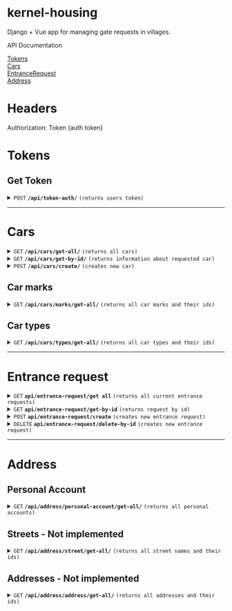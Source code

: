 # kernel-housing
Django + Vue app for managing gate requests in villages.


API Documentation

[Tokens](#tokens) </br>
[Cars](#cars) </br>
[EntranceRequest](#entrance-request) </br>
[Address](#address) </br>


# Headers
Authorization: Token {auth token}

# Tokens

## Get Token

<details>
 <summary><code>POST</code> <code><b>/api/token-auth/</b></code> <code>(returns users token)</code></summary>

##### Parameters

| name       | type      | data type | description               |
|------------|-----------|-----------|---------------------------|
| `username` | required  | string    | Username that needs token |
| `password` | required  | string    | Users password            |


##### Response
| name      | data type | description                                                                             |
|-----------|-----------|-----------------------------------------------------------------------------------------|
| `token`   | string    | New given token                                                                         |

</details>

--- 

# Cars

<details>
 <summary><code>GET</code> <code><b>/api/cars/get-all/</b></code> <code>(returns all cars)</code></summary>

Permissions: Any authorised user

##### Parameters

| name    | type     | data type | description           |
|---------|----------|-----------|-----------------------|

##### Response
| name      | data type    | description                                                                             |
|-----------|--------------|-----------------------------------------------------------------------------------------|
| `result`  | List[string] | A list of existing cars for the given word.                                             |
| `success` | boolean      | Indicates if the operation was successful or not.                                       |
| `message` | string       | An optional message providing additional information about the result of the operation. |

</details>

<details>
 <summary><code>GET</code> <code><b>/api/cars/get-by-id/</b></code> <code>(returns information about requested car)</code></summary>

Permissions: Any authorised user

##### Parameters

| name     | type     | data type | description                      |
|----------|----------|-----------|----------------------------------|
| `car_id` | required | int       | Car id that needs to be returned |

##### Response
| name      | data type    | description                                                                             |
|-----------|--------------|-----------------------------------------------------------------------------------------|
| `result`  | List[string] | A list of existing cars for the given word.                                             |
| `success` | boolean      | Indicates if the operation was successful or not.                                       |
| `message` | string       | An optional message providing additional information about the result of the operation. |

</details>

<details>
 <summary><code>POST</code> <code><b>/api/cars/create/</b></code> <code>(creates new car)</code></summary>

Permissions: Admin or Security

##### Parameters

| name         | type     | data type | description                      |
|--------------|----------|-----------|----------------------------------|
| `car_number` | required | string    | Car number in correct format     |
| `car_type`   | required | string    | Car type - See look-up tables    |
| `car_mark`   | required | string    | Car mark - See look-up tables    |
| `owner`      | optional | string    | Car id that needs to be returned |


##### Response
| name      | data type | description                                                                             |
|-----------|-----------|-----------------------------------------------------------------------------------------|
| `result`  | id        | id of created car                                                                       |
| `success` | boolean   | Indicates if the operation was successful or not.                                       |
| `message` | string    | An optional message providing additional information about the result of the operation. |

</details>

## Car marks
<details>
 <summary><code>GET</code> <code><b>/api/cars/marks/get-all/</b></code> <code>(returns all car marks and their ids)</code></summary>

Permissions: Admin or Security

##### Parameters
 No

##### Response
| name      | data type     | description                                                                             |
|-----------|---------------|-----------------------------------------------------------------------------------------|
| `result`  | List[CarMark] | List of car marks with ids                                                              |

</details>

## Car types
<details>
 <summary><code>GET</code> <code><b>/api/cars/types/get-all/</b></code> <code>(returns all car types and their ids)</code></summary>

Permissions: Admin or Security

##### Parameters

No 

##### Response
| name      | data type     | description                |
|-----------|---------------|----------------------------|
| `result`  | List[CarType] | List of car types with ids |

</details>

---

# Entrance request

<details>
 <summary><code>GET</code> <code><b>api/entrance-request/get all</b></code> <code>(returns all current entrance requests)</code></summary>

Returns all entrance requests. 
By default, only active withing 24 hours.

Permissions: Authenticated

##### Parameters

| name           | type     | data type | description                         |
|----------------|----------|-----------|-------------------------------------|
| `period_start` | optional | string    | First date when requests are needed |
| `period_end`   | optional | string    | Last date when requests are needed  |

##### Response
| name      | data type             | description                                                                             |
|-----------|-----------------------|-----------------------------------------------------------------------------------------|
| `result`  | List[EntranceRequest] | list of all current entrance request                                                    |
| `success` | boolean               | Indicates if the operation was successful or not.                                       |
| `message` | string                | An optional message providing additional information about the result of the operation. |

</details>

<details>
 <summary><code>GET</code> <code><b>api/entrance-request/get-by-id</b></code> <code>(returns request by id)</code></summary>

Returns entrance requests by id.

Permissions: Authenticated

##### Parameters

| name         | type     | data type | description       |
|--------------|----------|-----------|-------------------|
| `id`         | required | int       | id of GateRequest |

##### Response
| name      | data type        | description                                                                             |
|-----------|------------------|-----------------------------------------------------------------------------------------|
| `result`  | EntranceRequest  | Entrance request                                                                        |
| `success` | boolean          | Indicates if the operation was successful or not.                                       |
| `message` | string           | An optional message providing additional information about the result of the operation. |

</details>

<details>
 <summary><code>POST</code> <code><b>api/entrance-request/create</b></code> <code>(creates new entrance request)</code></summary>

Create new entrance request.

Permissions: Admin or Security 

##### Parameters

| name              | type     | data type | description                       |
|-------------------|----------|-----------|-----------------------------------|
| `request_account` | required | int       | Name of Personal account          |
| `car`             | required | int       | Id of requested car               |
| `is_car`          | required | bool      | is car or not - for adding humans |
| `is_paid`         | optional | bool      | Was the order paid                |
| `note`            | optional | string    | Any notes regarding request       |

##### Response
| name      | data type        | description                                                                                         |
|-----------|------------------|-----------------------------------------------------------------------------------------------------|
| `result`  | Entrance Request | id of created request    Created entrance request Indicates if the operation was successful or not. |
| `message` | string           | An optional message providing additional information about the result of the operation.             |

</details>

<details>
 <summary><code>DELETE</code> <code><b>api/entrance-request/delete-by-id</b></code> <code>(creates new entrance request)</code></summary>

Deletes entrance request.

Permissions: Admin or Security 

##### Parameters

| name | type     | data type | description                 |
|------|----------|-----------|-----------------------------|
| `id` | required | int       | Id of request to be deleted |

##### Response
| name      | data type        | description                                                                                         |
|-----------|------------------|-----------------------------------------------------------------------------------------------------|
| `result`  | Entrance Request | id of created request    Created entrance request Indicates if the operation was successful or not. |
| `message` | string           | An optional message providing additional information about the result of the operation.             |

</details>



___

# Address

## Personal Account
<details>
 <summary><code>GET</code> <code><b>/api/address/personal-account/get-all/</b></code> <code>(returns all personal accounts)</code></summary>

Permissions: Admin or Security

##### Parameters

No 

##### Response
| name      | data type             | description |
|-----------|-----------------------|-------------|
| `result`  | List[PersonalAccount] | List of PA  |

</details>

## Streets - Not implemented
<details>
 <summary><code>GET</code> <code><b>/api/address/street/get-all/</b></code> <code>(returns all street names and their ids)</code></summary>

Permissions: Admin or Security

##### Parameters

No 

##### Response
| name      | data type    | description              |
|-----------|--------------|--------------------------|
| `result`  | List[Street] | List of streets with ids |

</details>


## Addresses - Not implemented
<details>
 <summary><code>GET</code> <code><b>/api/address/address/get-all/</b></code> <code>(returns all addresses and their ids)</code></summary>

Permissions: Admin or Security

##### Parameters

No 

##### Response
| name      | data type     | description              |
|-----------|---------------|--------------------------|
| `result`  | List[Address] | List of streets with ids |

</details>